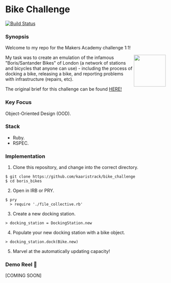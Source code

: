 # Bike Challenge

[![Build Status](https://travis-ci.org/kaaristrack/boris_bikes.svg?branch=master)](https://travis-ci.org/kaaristrack/boris_bikes)

### Synopsis

Welcome to my repo for the Makers Academy challenge 1:1!

<img align="right" src="https://cdn.pixabay.com/photo/2018/03/30/11/47/silhouette-3275181_960_720.png" width="100"/>

My task was to create an emulation of the infamous "Boris/Santander Bikes" of London (a network of stations and bicycles that anyone can use) - including the process of docking a bike, releasing a bike, and reporting problems with infrastructure (repairs, etc).

The original brief for this challenge can be found [HERE!](https://github.com/makersacademy/course/blob/master/boris_bikes/0_challenge_map.md)

### Key Focus

Object-Oriented Design (OOD).

### Stack

- Ruby.
- RSPEC.

### Implementation

1) Clone this repository, and change into the correct directory.
```
$ git clone https://github.com/kaaristrack/bike_challenge
$ cd boris_bikes
```
2) Open in IRB or PRY.
```
$ pry
  > require './file_collective.rb'
```
3) Create a new docking station.
```
> docking_station = DockingStation.new
```
4) Populate your new docking station with a bike object.
```
> docking_station.dock(Bike.new)
```
5) Marvel at the automatically updating capacity!

### Demo Reel :movie_camera:

[COMING SOON]
